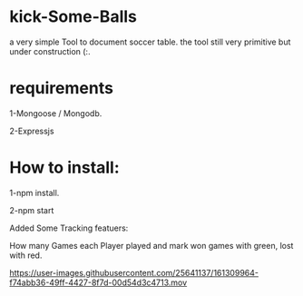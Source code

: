 # kick-Some-Balls

a very simple Tool to document soccer table. the tool still very primitive but under construction (:.

# requirements

1-Mongoose / Mongodb. 

2-Expressjs

# How to install:

1-npm install. 

2-npm start

Added Some Tracking featuers:

How many Games each Player played and mark won games with green, lost with red.



https://user-images.githubusercontent.com/25641137/161309964-f74abb36-49ff-4427-8f7d-00d54d3c4713.mov

